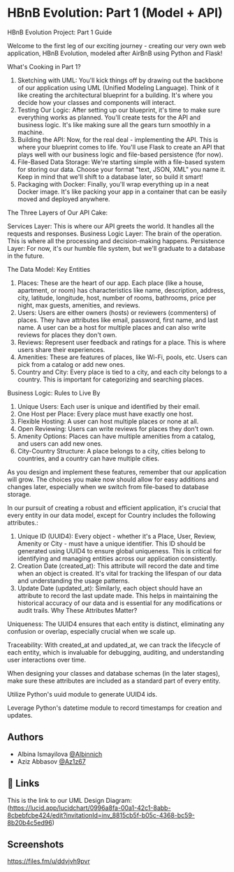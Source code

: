 # HBnB Evolution: Part 1 (Model + API)

HBnB Evolution Project: Part 1 Guide

Welcome to the first leg of our exciting journey - creating our very own web application, HBnB Evolution, modeled after AirBnB using Python and Flask!

What's Cooking in Part 1?

1. Sketching with UML: You'll kick things off by drawing out the backbone of our application using UML (Unified Modeling Language). Think of it like creating the architectural blueprint for a building. It's where you decide how your classes and components will interact.
2. Testing Our Logic: After setting up our blueprint, it's time to make sure everything works as planned. You'll create tests for the API and business logic. It's like making sure all the gears turn smoothly in a machine.
3. Building the API: Now, for the real deal - implementing the API. This is where your blueprint comes to life. You'll use Flask to create an API that plays well with our business logic and file-based persistence (for now).
4. File-Based Data Storage: We're starting simple with a file-based system for storing our data. Choose your format "text, JSON, XML" you name it. Keep in mind that we'll shift to a database later, so build it smart!
5. Packaging with Docker: Finally, you'll wrap everything up in a neat Docker image. It's like packing your app in a container that can be easily moved and deployed anywhere.

The Three Layers of Our API Cake:

Services Layer: This is where our API greets the world. It handles all the requests and responses.
Business Logic Layer: The brain of the operation. This is where all the processing and decision-making happens.
Persistence Layer: For now, it's our humble file system, but we'll graduate to a database in the future.

The Data Model: Key Entities

1. Places: These are the heart of our app. Each place (like a house, apartment, or room) has characteristics like name, description, address, city, latitude, longitude, host, number of rooms, bathrooms, price per night, max guests, amenities, and reviews.
2. Users: Users are either owners (hosts) or reviewers (commenters) of places. They have attributes like email, password, first name, and last name. A user can be a host for multiple places and can also write reviews for places they don't own.
3. Reviews: Represent user feedback and ratings for a place. This is where users share their experiences.
4. Amenities: These are features of places, like Wi-Fi, pools, etc. Users can pick from a catalog or add new ones.
5. Country and City: Every place is tied to a city, and each city belongs to a country. This is important for categorizing and searching places.

Business Logic: Rules to Live By

1. Unique Users: Each user is unique and identified by their email.
2. One Host per Place: Every place must have exactly one host.
3. Flexible Hosting: A user can host multiple places or none at all.
4. Open Reviewing: Users can write reviews for places they don't own.
5. Amenity Options: Places can have multiple amenities from a catalog, and users can add new ones.
6. City-Country Structure: A place belongs to a city, cities belong to countries, and a country can have multiple cities.

As you design and implement these features, remember that our application will grow. The choices you make now should allow for easy additions and changes later, especially when we switch from file-based to database storage.

In our pursuit of creating a robust and efficient application, it's crucial that every entity in our data model, except for Country includes the following attributes.:

1. Unique ID (UUID4): Every object - whether it's a Place, User, Review, Amenity or City - must have a unique identifier. This ID should be generated using UUID4 to ensure global uniqueness. This is critical for identifying and managing entities across our application consistently.
2. Creation Date (created_at): This attribute will record the date and time when an object is created. It's vital for tracking the lifespan of our data and understanding the usage patterns.
3. Update Date (updated_at): Similarly, each object should have an attribute to record the last update made. This helps in maintaining the historical accuracy of our data and is essential for any modifications or audit trails.
Why These Attributes Matter?

Uniqueness: The UUID4 ensures that each entity is distinct, eliminating any confusion or overlap, especially crucial when we scale up.

Traceability: With created_at and updated_at, we can track the lifecycle of each entity, which is invaluable for debugging, auditing, and understanding user interactions over time.

When designing your classes and database schemas (in the later stages), make sure these attributes are included as a standard part of every entity.

Utilize Python's uuid module to generate UUID4 ids.

Leverage Python's datetime module to record timestamps for creation and updates.




## Authors

- Albina Ismayilova [@Albinnich](https://www.github.com/Albinnich)
- Aziz Abbasov [@Az1z67](https://github.com/Az1z67)

## 🔗 Links

This is the link to our UML Design Diagram:
(https://lucid.app/lucidchart/0996a8fa-00a1-42c1-8abb-8cbebfcbe424/edit?invitationId=inv_8815cb5f-b05c-4368-bc59-8b20b4c5ed96)



## Screenshots

https://files.fm/u/ddvjvh9pvr

